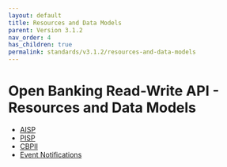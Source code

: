 ```yaml
---
layout: default
title: Resources and Data Models
parent: Version 3.1.2
nav_order: 4
has_children: true
permalink: standards/v3.1.2/resources-and-data-models
---
```


# Open Banking Read-Write API - Resources and Data Models

* [AISP](aisp)
* [PISP](pisp)
* [CBPII](cbpii)
* [Event Notifications](event-notifications)
